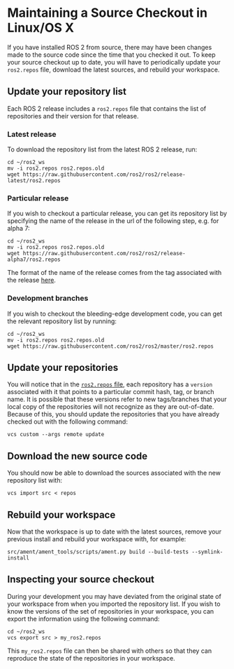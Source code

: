 # Maintaining a Source Checkout in Linux/OS X
If you have installed ROS 2 from source, there may have been changes made to the source code since the time that you checked it out.
To keep your source checkout up to date, you will have to periodically update your `ros2.repos` file, download the latest sources, and rebuild your workspace.

## Update your repository list
Each ROS 2 release includes a `ros2.repos` file that contains the list of repositories and their version for that release.

### Latest release
To download the repository list from the latest ROS 2 release, run:

```
cd ~/ros2_ws
mv -i ros2.repos ros2.repos.old
wget https://raw.githubusercontent.com/ros2/ros2/release-latest/ros2.repos
```

### Particular release
If you wish to checkout a particular release, you can get its repository list by specifying the name of the release in the url of the following step, e.g. for alpha 7:

```
cd ~/ros2_ws
mv -i ros2.repos ros2.repos.old
wget https://raw.githubusercontent.com/ros2/ros2/release-alpha7/ros2.repos
```

The format of the name of the release comes from the tag associated with the release [here](https://github.com/ros2/ros2/tags).

### Development branches
If you wish to checkout the bleeding-edge development code, you can get the relevant repository list by running:

```
cd ~/ros2_ws
mv -i ros2.repos ros2.repos.old
wget https://raw.githubusercontent.com/ros2/ros2/master/ros2.repos
```


## Update your repositories
You will notice that in the [`ros2.repos` file](https://raw.githubusercontent.com/ros2/ros2/release-latest/ros2.repos), each repository has a `version` associated with it that points to a particular commit hash, tag, or branch name.
It is possible that these versions refer to new tags/branches that your local copy of the repositories will not recognize as they are out-of-date.
Because of this, you should update the repositories that you have already checked out with the following command:

```
vcs custom --args remote update
```


## Download the new source code
You should now be able to download the sources associated with the new repository list with:

```
vcs import src < repos
```

## Rebuild your workspace
Now that the workspace is up to date with the latest sources, remove your previous install and rebuild your workspace with, for example:

```
src/ament/ament_tools/scripts/ament.py build --build-tests --symlink-install
```

## Inspecting your source checkout
During your development you may have deviated from the original state of your workspace from when you imported the repository list.
If you wish to know the versions of the set of repositories in your workspace, you can export the information using the following command:

```
cd ~/ros2_ws
vcs export src > my_ros2.repos
```

This `my_ros2.repos` file can then be shared with others so that they can reproduce the state of the repositories in your workspace.
